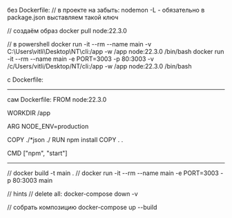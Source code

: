 без Dockerfile:
// в проекте на забыть: nodemon -L - обязательно в package.json выставляем такой ключ

// создаём образ
docker pull node:22.3.0

// в powershell
docker run -it --rm --name main -v C:\Users\vitli\Desktop\NT\cli:/app -w /app node:22.3.0 /bin/bash
docker run -it --rm --name main -e PORT=3003 -p 80:3003 -v /c/Users/vitli/Desktop/NT/cli:/app -w /app node:22.3.0 /bin/bash

с Dockerfile:

***
сам Dockerfile:
FROM node:22.3.0

WORKDIR /app

ARG NODE_ENV=production

COPY ./*json ./
RUN npm install
COPY . .

CMD ["npm", "start"]
***

// docker build -t main .
// docker run -it --rm --name main -e PORT=3003 -p 80:3003 main

// hints
// delete all: docker-compose down -v

// собрать композицию
docker-compose up --build

